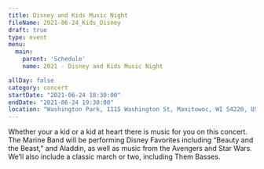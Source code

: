 ```yaml
---
title: Disney and Kids Music Night
fileName: 2021-06-24_Kids_Disney
draft: true
type: event
menu: 
  main:
    parent: 'Schedule'
    name: 2021 - Disney and Kids Music Night

allDay: false
category: concert
startDate: "2021-06-24 18:30:00"
endDate: "2021-06-24 19:30:00"
location: "Washington Park, 1115 Washington St, Manitowoc, WI 54220, USA"
---
```

Whether your a kid or a kid at heart there is music for you on this concert.  The Marine Band will be performing Disney Favorites including “Beauty and the Beast,” and Aladdin, as well as music from the Avengers and Star Wars.  We’ll also include a classic march or two, including Them Basses.
